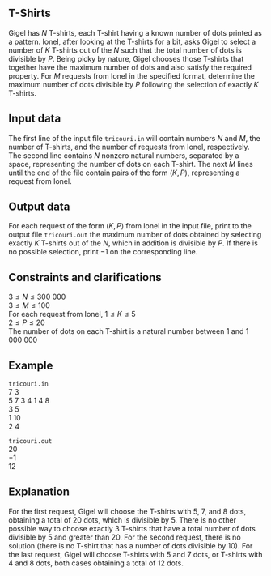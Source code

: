 ## T-Shirts

Gigel has $N$ T-shirts, each T-shirt having a known number of dots printed as a pattern. Ionel, after looking at the T-shirts for a bit, asks Gigel to select a number of $K$ T-shirts out of the $N$ such that the total number of dots is divisible by $P$. Being picky by nature, Gigel chooses those T-shirts that together have the maximum number of dots and also satisfy the required property. For $M$ requests from Ionel in the specified format, determine the maximum number of dots divisible by $P$ following the selection of exactly $K$ T-shirts.

## Input data

The first line of the input file `tricouri.in` will contain numbers $N$ and $M$, the number of T-shirts, and the number of requests from Ionel, respectively. The second line contains $N$ nonzero natural numbers, separated by a space, representing the number of dots on each T-shirt. The next $M$ lines until the end of the file contain pairs of the form $(K, P)$, representing a request from Ionel.

## Output data

For each request of the form $(K, P)$ from Ionel in the input file, print to the output file `tricouri.out` the maximum number of dots obtained by selecting exactly $K$ T-shirts out of the $N$, which in addition is divisible by $P$. If there is no possible selection, print $-1$ on the corresponding line.

## Constraints and clarifications

$3 \leq N \leq 300\text{ }000$  
$3 \leq M \leq 100$  
For each request from Ionel, $1 \leq K \leq 5$  
$2 \leq P \leq 20$  
The number of dots on each T-shirt is a natural number between $1$ and $1\text{ }000\text{ }000$

## Example

`tricouri.in`  
$7$ $3$  
$5$ $7$ $3$ $4$ $1$ $4$ $8$  
$3$ $5$  
$1$ $10$  
$2$ $4$  

`tricouri.out`  
$20$  
$-1$  
$12$  

## Explanation

For the first request, Gigel will choose the T-shirts with $5$, $7$, and $8$ dots, obtaining a total of $20$ dots, which is divisible by $5$. There is no other possible way to choose exactly $3$ T-shirts that have a total number of dots divisible by $5$ and greater than $20$. For the second request, there is no solution (there is no T-shirt that has a number of dots divisible by $10$). For the last request, Gigel will choose T-shirts with $5$ and $7$ dots, or T-shirts with $4$ and $8$ dots, both cases obtaining a total of $12$ dots.